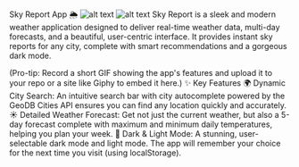 Sky Report App 🌦️
![alt text](https://img.shields.io/badge/react-18.2.0-blue.svg)
![alt text](https://img.shields.io/badge/License-MIT-yellow.svg)
Sky Report is a sleek and modern weather application designed to deliver real-time weather data, multi-day forecasts, and a beautiful, user-centric interface. It provides instant sky reports for any city, complete with smart recommendations and a gorgeous dark mode.

(Pro-tip: Record a short GIF showing the app's features and upload it to your repo or a site like Giphy to embed it here.)
✨ Key Features
🌍 Dynamic City Search: An intuitive search bar with city autocomplete powered by the GeoDB Cities API ensures you can find any location quickly and accurately.
☀️ Detailed Weather Forecast: Get not just the current weather, but also a 5-day forecast complete with maximum and minimum daily temperatures, helping you plan your week.
🎨 Dark & Light Mode: A stunning, user-selectable dark mode and light mode. The app will remember your choice for the next time you visit (using localStorage).
